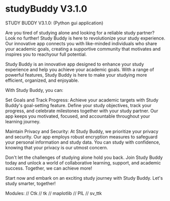 # studyBuddy V3.1.0
STUDY BUDDY V3.1.0: (Python gui application)

Are you tired of studying alone and looking for a reliable study partner? Look no further! Study Buddy is here to revolutionize your study experience. Our innovative app connects you with like-minded individuals who share your academic goals, creating a supportive community that motivates and inspires you to reachyour full potential.

Study Buddy is an innovative app designed to enhance your study experience and help you achieve your academic goals. With a range of powerful features, Study Buddy is here to make your studying more efficient, organized, and enjoyable.

With Study Buddy, you can:

Set Goals and Track Progress: Achieve your academic targets with Study Buddy's goal-setting feature. Define your study objectives, track your progress, and celebrate milestones together with your study partner. Our app keeps you motivated, focused, and accountable throughout your learning journey.

Maintain Privacy and Security: At Study Buddy, we prioritize your privacy and security. Our app employs robust encryption measures to safeguard your personal information and study data. You can study with confidence, knowing that your privacy is our utmost concern.

Don't let the challenges of studying alone hold you back. Join Study Buddy today and unlock a world of collaborative learning, support, and academic success. Together, we can achieve more!

Start now and embark on an exciting study journey with Study Buddy. Let's study smarter, together!

Modules: 
// Ctk
// tk
// maplotlib
// PIL
// sv_ttk
